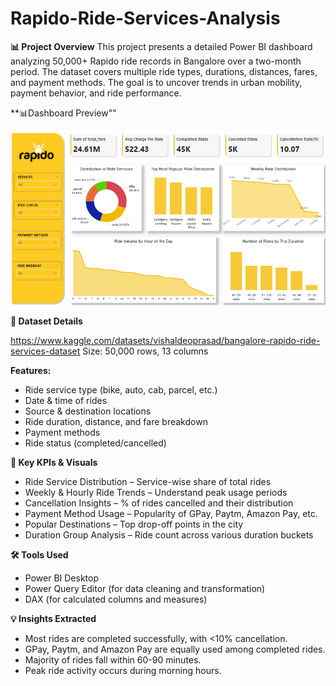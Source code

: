 # Rapido-Ride-Services-Analysis


**📊 Project Overview**
This project presents a detailed Power BI dashboard analyzing 50,000+ Rapido ride records in Bangalore over a two-month period. The dataset covers multiple ride types, durations, distances, fares, and payment methods. The goal is to uncover trends in urban mobility, payment behavior, and ride performance.

**📊Dashboard Preview""


![Dashboard Preview](Rapido-dashboard-preview.png)


**🧾 Dataset Details**

https://www.kaggle.com/datasets/vishaldeoprasad/bangalore-rapido-ride-services-dataset
Size: 50,000 rows, 13 columns

**Features:**

- Ride service type (bike, auto, cab, parcel, etc.)
- Date & time of rides
- Source & destination locations
- Ride duration, distance, and fare breakdown
- Payment methods
- Ride status (completed/cancelled)

**📌 Key KPIs & Visuals**

- Ride Service Distribution – Service-wise share of total rides
- Weekly & Hourly Ride Trends – Understand peak usage periods
- Cancellation Insights – % of rides cancelled and their distribution
- Payment Method Usage – Popularity of GPay, Paytm, Amazon Pay, etc.
- Popular Destinations – Top drop-off points in the city
- Duration Group Analysis – Ride count across various duration buckets

**🛠 Tools Used**

- Power BI Desktop
- Power Query Editor (for data cleaning and transformation)
- DAX (for calculated columns and measures)

**💡 Insights Extracted**

- Most rides are completed successfully, with <10% cancellation.
- GPay, Paytm, and Amazon Pay are equally used among completed rides.
- Majority of rides fall within 60-90 minutes.
- Peak ride activity occurs during morning hours.

